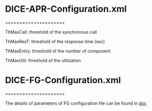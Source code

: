 # DICE-APR-Configuration.xml
=====================

ThMaxCall: threshold of the synchronous call

ThMaxResT: threshold of the response time (sec)

ThMaxEntry: threshold of the number of component

ThMaxUtil: threshold of the utilization

# DICE-FG-Configuration.xml
=====================

The details of parameters of FG configuration file can be found in [doc](https://github.com/dice-project/DICE-Enhancement-FG/tree/master/doc)

